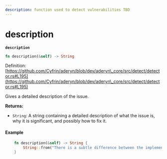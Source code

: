 ```yaml
---
description: function used to detect vulnerabilities TBD
---
```


# description

**`description`**

```rust
fn description(&self) -> String
```

Definition: [https://github.com/Cyfrin/aderyn/blob/dev/aderyn\_core/src/detect/detector.rs#L195](https://github.com/Cyfrin/aderyn/blob/dev/aderyn\_core/src/detect/detector.rs#L195)

Gives a detailed description of the issue.

**Returns:**

* `String`: A string containing a detailed description of what the issue is, why it is significant, and possibly how to fix it.

#### Example

```rust
    fn description(&self) -> String {
        String::from("There is a subtle difference between the implementation of solmate's SafeTransferLib and OZ's SafeERC20: OZ's SafeERC20 checks if the token is a contract or not, solmate's SafeTransferLib does not.\nhttps://github.com/transmissions11/solmate/blob/main/src/utils/SafeTransferLib.sol#L9 \n`@dev Note that none of the functions in this library check that a token has code at all! That responsibility is delegated to the caller`\n")
    }

```



